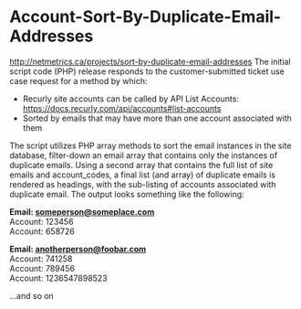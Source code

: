 Account-Sort-By-Duplicate-Email-Addresses
=========================================

http://netmetrics.ca/projects/sort-by-duplicate-email-addresses
The initial script code (PHP) release responds to the customer-submitted ticket use case request for a method
by which:
* Recurly site accounts can be called by API List Accounts: https://docs.recurly.com/api/accounts#list-accounts
* Sorted by emails that may have more than one account associated with them

The script utilizes PHP array methods to sort the email instances in the site database, filter-down an email array that contains only the instances of duplicate emails.  Using a second array that contains the full list of site emails and account_codes, a final list (and array) of duplicate emails is rendered as headings, with the sub-listing of accounts associated with duplicate email.  The output looks something like the following:

<b>Email: someperson@someplace.com </b><br>
Account: 123456<br>
Account: 658726

<b>Email: anotherperson@foobar.com</b><br>
Account: 741258<br>
Account: 789456<br>
Account: 1236547898523

...and so on
